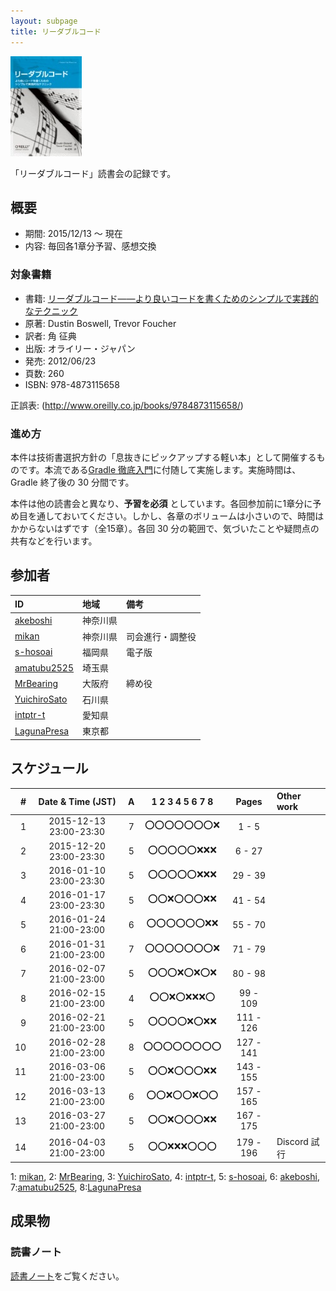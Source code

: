 ```yaml
---
layout: subpage
title: リーダブルコード
---
```


[![リーダブルコード](/images/cover-readablecode.jpg)](http://www.amazon.co.jp/dp/4873115655/)

「リーダブルコード」読書会の記録です。

## 概要

* 期間: 2015/12/13 ～ 現在
* 内容: 毎回各1章分予習、感想交換

### 対象書籍

* 書籍: [リーダブルコード――より良いコードを書くためのシンプルで実践的なテクニック](http://www.oreilly.co.jp/books/9784873115658/)
* 原著: Dustin Boswell, Trevor Foucher
* 訳者: 角 征典
* 出版: オライリー・ジャパン
* 発売: 2012/06/23
* 頁数: 260
* ISBN: 978-4873115658

正誤表: (http://www.oreilly.co.jp/books/9784873115658/)

### 進め方

本件は技術書選択方針の「息抜きにピックアップする軽い本」として開催するものです。本流である[Gradle 徹底入門](3-gradle)に付随して実施します。実施時間は、Gradle 終了後の 30 分間です。

本件は他の読書会と異なり、**予習を必須** としています。各回参加前に1章分に予め目を通しておいてください。しかし、各章のボリュームは小さいので、時間はかからないはずです（全15章）。各回 30 分の範囲で、気づいたことや疑問点の共有などを行います。

## 参加者

| ID                                              | 地域     | 備考             |
|:------------------------------------------------|:---------|:-----------------|
| [akeboshi](https://github.com/akeboshi)         | 神奈川県 |                  |
| [mikan](https://github.com/mikan)               | 神奈川県 | 司会進行・調整役 |
| [s-hosoai](https://github.com/s-hosoai)         | 福岡県   | 電子版           |
| [amatubu2525](https://github.com/amatubu2525)   | 埼玉県   |                  |
| [MrBearing](https://github.com/MrBearing)       | 大阪府   | 締め役           |
| [YuichiroSato](https://github.com/YuichiroSato) | 石川県   |                  |
| [intptr-t](https://github.com/intptr-t)         | 愛知県   | 　               |
| [LagunaPresa](https://github.com/LagunaPresa)   | 東京都   | 　               |

## スケジュール

|  # |     Date & Time (JST)  | A |   1  2  3  4  5  6  7  8 |   Pages   | Other work             |
|---:|:----------------------:|:-:|:------------------------:|:---------:|:-----------------------|
|  1 | 2015-12-13 23:00-23:30 | 7 | :o::o::o::o::o::o::o::x: |   1 -   5 |                        |
|  2 | 2015-12-20 23:00-23:30 | 5 | :o::o::o::o::o::x::x::x: |   6 -  27 |                        |
|  3 | 2016-01-10 23:00-23:30 | 5 | :o::o::o::o::o::x::x::x: |  29 -  39 |                        |
|  4 | 2016-01-17 23:00-23:30 | 5 | :o::o::x::o::o::o::x::x: |  41 -  54 |                        |
|  5 | 2016-01-24 21:00-23:00 | 6 | :o::o::o::o::o::o::x::x: |  55 -  70 |                        |
|  6 | 2016-01-31 21:00-23:00 | 7 | :o::o::o::o::o::o::o::x: |  71 -  79 |                        |
|  7 | 2016-02-07 21:00-23:00 | 5 | :o::o::o::x::o::x::o::x: |  80 -  98 |                        |
|  8 | 2016-02-15 21:00-23:00 | 4 | :o::o::x::o::x::x::x::o: |  99 - 109 |                        |
|  9 | 2016-02-21 21:00-23:00 | 5 | :o::o::o::o::x::o::x::x: | 111 - 126 |                        |
| 10 | 2016-02-28 21:00-23:00 | 8 | :o::o::o::o::o::o::o::o: | 127 - 141 |                        |
| 11 | 2016-03-06 21:00-23:00 | 5 | :o::o::x::o::o::o::x::x: | 143 - 155 |                        |
| 12 | 2016-03-13 21:00-23:00 | 6 | :o::o::x::o::o::x::o::o: | 157 - 165 |                        |
| 13 | 2016-03-27 21:00-23:00 | 5 | :o::o::x::o::o::o::x::x: | 167 - 175 |                        |
| 14 | 2016-04-03 21:00-23:00 | 5 | :o::o::x::x::x::o::o::o: | 179 - 196 | Discord 試行           |

1: [mikan](https://github.com/mikan), 2: [MrBearing](https://github.com/MrBearing), 3: [YuichiroSato](https://github.com/YuichiroSato), 4: [intptr-t](https://github.com/intptr-t), 5: [s-hosoai](https://github.com/s-hosoai), 6: [akeboshi](https://github.com/akeboshi),  7:[amatubu2525](https://github.com/amatubu2525), 8:[LagunaPresa](https://github.com/LagunaPresa)

## 成果物

### 読書ノート

[読書ノート](/note/4-readablecode)をご覧ください。
